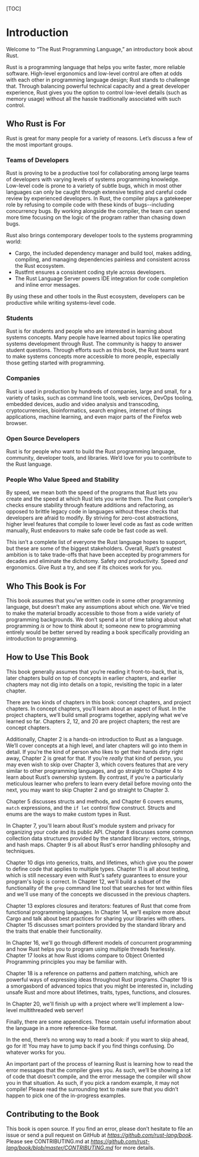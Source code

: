 
[TOC]

# Introduction

Welcome to “The Rust Programming Language,” an introductory book about Rust.

Rust is a programming language that helps you write faster, more reliable
software. High-level ergonomics and low-level control are often at odds with
each other in programming language design; Rust stands to challenge that.
Through balancing powerful technical capacity and a great developer experience,
Rust gives you the option to control low-level details (such as memory usage)
without all the hassle traditionally associated with such control.

## Who Rust is For

Rust is great for many people for a variety of reasons. Let’s discuss a few of
the most important groups.

### Teams of Developers

Rust is proving to be a productive tool for collaborating among large teams of
developers with varying levels of systems programming knowledge. Low-level code
is prone to a variety of subtle bugs, which in most other languages can only be
caught through extensive testing and careful code review by experienced
developers. In Rust, the compiler plays a gatekeeper role by refusing to
compile code with these kinds of bugs--including concurrency bugs. By working
alongside the compiler, the team can spend more time focusing on the logic of
the program rather than chasing down bugs.

Rust also brings contemporary developer tools to the systems programming world:

* Cargo, the included dependency manager and build tool, makes adding,
  compiling, and managing dependencies painless and consistent across the Rust
  ecosystem.
* Rustfmt ensures a consistent coding style across developers.
* The Rust Language Server powers IDE integration for code completion and
  inline error messages.

By using these and other tools in the Rust ecosystem, developers can be
productive while writing systems-level code.

### Students

Rust is for students and people who are interested in learning about systems
concepts. Many people have learned about topics like operating systems
development through Rust. The community is happy to answer student questions.
Through efforts such as this book, the Rust teams want to make systems concepts
more accessible to more people, especially those getting started with
programming.

### Companies

Rust is used in production by hundreds of companies, large and small, for a
variety of tasks, such as command line tools, web services, DevOps tooling,
embedded devices, audio and video analysis and transcoding, cryptocurrencies,
bioinformatics, search engines, internet of things applications, machine
learning, and even major parts of the Firefox web browser.

### Open Source Developers

Rust is for people who want to build the Rust programming language, community,
developer tools, and libraries. We’d love for you to contribute to the Rust
language.

### People Who Value Speed and Stability

By speed, we mean both the speed of the programs that Rust lets you create and
the speed at which Rust lets you write them. The Rust compiler’s checks ensure
stability through feature additions and refactoring, as opposed to brittle
legacy code in languages without these checks that developers are afraid to
modify. By striving for zero-cost abstractions, higher level features that
compile to lower level code as fast as code written manually, Rust endeavors to
make safe code be fast code as well.

This isn’t a complete list of everyone the Rust language hopes to support, but
these are some of the biggest stakeholders. Overall, Rust’s greatest ambition
is to take trade-offs that have been accepted by programmers for decades and
eliminate the dichotomy. Safety *and* productivity. Speed *and* ergonomics.
Give Rust a try, and see if its choices work for you.

## Who This Book is For

This book assumes that you’ve written code in some other programming language,
but doesn’t make any assumptions about which one. We’ve tried to make the
material broadly accessible to those from a wide variety of programming
backgrounds. We don’t spend a lot of time talking about what programming *is*
or how to think about it; someone new to programming entirely would be better
served by reading a book specifically providing an introduction to programming.

## How to Use This Book

This book generally assumes that you’re reading it front-to-back, that is,
later chapters build on top of concepts in earlier chapters, and earlier
chapters may not dig into details on a topic, revisiting the topic in a later
chapter.

There are two kinds of chapters in this book: concept chapters, and project
chapters. In concept chapters, you’ll learn about an aspect of Rust. In the
project chapters, we’ll build small programs together, applying what we’ve
learned so far. Chapters 2, 12, and 20 are project chapters; the rest are
concept chapters.

Additionally, Chapter 2 is a hands-on introduction to Rust as a language. We’ll
cover concepts at a high level, and later chapters will go into them in detail.
If you’re the kind of person who likes to get their hands dirty right away,
Chapter 2 is great for that. If you’re *really* that kind of person, you may
even wish to skip over Chapter 3, which covers features that are very similar
to other programming languages, and go straight to Chapter 4 to learn about
Rust’s ownership system. By contrast, if you’re a particularly meticulous
learner who prefers to learn every detail before moving onto the next, you may
want to skip Chapter 2 and go straight to Chapter 3.

Chapter 5 discusses structs and methods, and Chapter 6 covers enums, `match`
expressions, and the `if let` control flow construct. Structs and enums are the
ways to make custom types in Rust.

In Chapter 7, you'll learn about Rust's module system and privacy for
organizing your code and its public API. Chapter 8 discusses some common
collection data structures provided by the standard library: vectors, strings,
and hash maps. Chapter 9 is all about Rust's error handling philosophy and
techniques.

Chapter 10 digs into generics, traits, and lifetimes, which give you the power
to define code that applies to multiple types. Chapter 11 is all about testing,
which is still necessary even with Rust's safety guarantees to ensure your
program's logic is correct. In Chapter 12, we'll build a subset of the
functionality of the `grep` command line tool that searches for text within
files and we'll use many of the concepts we discussed in the previous chapters.

Chapter 13 explores closures and iterators: features of Rust that come from
functional programming languages. In Chapter 14, we'll explore more about Cargo
and talk about best practices for sharing your libraries with others. Chapter
15 discusses smart pointers provided by the standard library and the traits
that enable their functionality.

In Chapter 16, we'll go through different models of concurrent programming and
how Rust helps you to program using multiple threads fearlessly. Chapter 17
looks at how Rust idioms compare to Object Oriented Programming principles you
may be familiar with.

Chapter 18 is a reference on patterns and pattern matching, which are powerful
ways of expressing ideas throughout Rust programs. Chapter 19 is a smorgasbord
of advanced topics that you might be interested in, including unsafe Rust and
more about lifetimes, traits, types, functions, and closures.

In Chapter 20, we'll finish up with a project where we'll implement a low-level
multithreaded web server!

Finally, there are some appendices. These contain useful information about the
language in a more reference-like format.

In the end, there’s no wrong way to read a book: if you want to skip ahead, go
for it! You may have to jump back if you find things confusing. Do whatever
works for you.

An important part of the process of learning Rust is learning how to read the
error messages that the compiler gives you. As such, we’ll be showing a lot of
code that doesn’t compile, and the error message the compiler will show you in
that situation. As such, if you pick a random example, it may not compile!
Please read the surrounding text to make sure that you didn’t happen to pick
one of the in-progress examples.

## Contributing to the Book

This book is open source. If you find an error, please don’t hesitate to file
an issue or send a pull request on GitHub at *https://github.com/rust-lang/book*. Please see CONTRIBUTING.md at *https://github.com/rust-lang/book/blob/master/CONTRIBUTING.md* for
more details.


